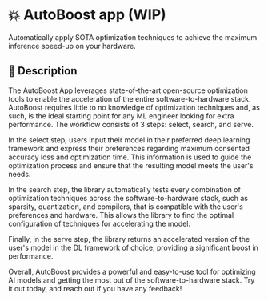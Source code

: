 # 💥 AutoBoost app (WIP)

Automatically apply SOTA optimization techniques to achieve the maximum inference speed-up on your hardware.


## 📖 Description
The AutoBoost App leverages state-of-the-art open-source optimization tools to enable the acceleration of the entire software-to-hardware stack. AutoBoost requires little to no knowledge of optimization techniques and, as such, is the ideal starting point for any ML engineer looking for extra performance. The workflow consists of 3 steps: select, search, and serve.

In the select step, users input their model in their preferred deep learning framework and express their preferences regarding maximum consented accuracy loss and optimization time. This information is used to guide the optimization process and ensure that the resulting model meets the user's needs.

In the search step, the library automatically tests every combination of optimization techniques across the software-to-hardware stack, such as sparsity, quantization, and compilers, that is compatible with the user's preferences and hardware. This allows the library to find the optimal configuration of techniques for accelerating the model.

Finally, in the serve step, the library returns an accelerated version of the user's model in the DL framework of choice, providing a significant boost in performance. 

Overall, AutoBoost provides a powerful and easy-to-use tool for optimizing AI models and getting the most out of the software-to-hardware stack. Try it out today, and reach out if you have any feedback!